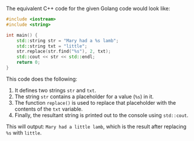 The equivalent C++ code for the given Golang code would look like:

```cpp
#include <iostream>
#include <string>

int main() {
    std::string str = "Mary had a %s lamb";
    std::string txt = "little";
    str.replace(str.find("%s"), 2, txt);
    std::cout << str << std::endl;
    return 0;
}
```

This code does the following:

1. It defines two strings `str` and `txt`.
2. The string `str` contains a placeholder for a value (`%s`) in it.
3. The function `replace()` is used to replace that placeholder with the contents of the `txt` variable.
4. Finally, the resultant string is printed out to the console using `std::cout`.

This will output: `Mary had a little lamb`, which is the result after replacing `%s` with `little`.
